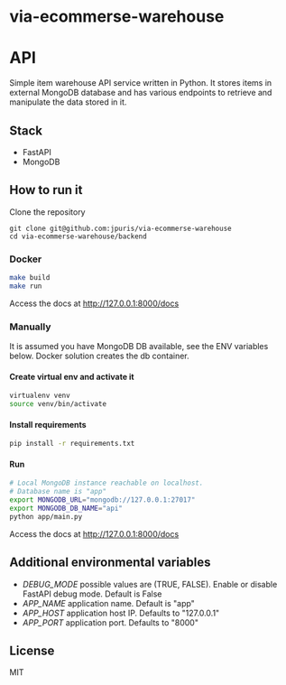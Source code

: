 # via-ecommerse-warehouse

# API

Simple item warehouse API service written in Python.
It stores items in external MongoDB database and has various endpoints to retrieve and manipulate the data stored in it.

## Stack
- FastAPI
- MongoDB

## How to run it

Clone the repository
```
git clone git@github.com:jpuris/via-ecommerse-warehouse
cd via-ecommerse-warehouse/backend
```

### Docker

```sh
make build
make run
```

Access the docs at http://127.0.0.1:8000/docs

### Manually

It is assumed you have MongoDB DB available, see the ENV variables below. Docker solution creates the db container.

#### Create virtual env and activate it

```sh
virtualenv venv
source venv/bin/activate
```

#### Install requirements

```sh
pip install -r requirements.txt
```

#### Run

```sh
# Local MongoDB instance reachable on localhost.
# Database name is "app"
export MONGODB_URL="mongodb://127.0.0.1:27017"
export MONGODB_DB_NAME="api"
python app/main.py
```

Access the docs at http://127.0.0.1:8000/docs

## Additional environmental variables

- *DEBUG_MODE* possible values are (TRUE, FALSE). Enable or disable FastAPI debug mode. Default is False
- *APP_NAME* application name. Default is "app"
- *APP_HOST* application host IP. Defaults to "127.0.0.1"
- *APP_PORT* application port. Defaults to "8000"

## License
MIT

